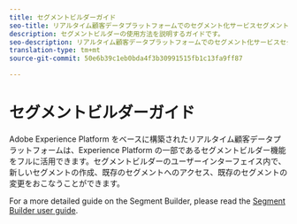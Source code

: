 ```yaml
---
title: セグメントビルダーガイド
seo-title: リアルタイム顧客データプラットフォームでのセグメント化サービスセグメントビルダーの使用
description: セグメントビルダーの使用方法を説明するガイドです。
seo-description: リアルタイム顧客データプラットフォームでのセグメント化サービスセグメントビルダーの使用方法を説明するユーザーガイドです。
translation-type: tm+mt
source-git-commit: 50e6b39c1eb0bda4f3b30991515fb1c13fa9ff87

---
```



# セグメントビルダーガイド

Adobe Experience Platform をベースに構築されたリアルタイム顧客データプラットフォームは、Experience Platform の一部であるセグメントビルダー機能をフルに活用できます。セグメントビルダーのユーザーインターフェイス内で、新しいセグメントの作成、既存のセグメントへのアクセス、既存のセグメントの変更をおこなうことができます。

For a more detailed guide on the Segment Builder, please read the [Segment Builder user guide](../../segmentation/ui/overview.md).
